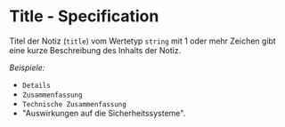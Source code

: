 # Title - Specification

Titel der Notiz (`title`) vom Wertetyp `string` mit 1 oder mehr Zeichen gibt eine kurze Beschreibung des Inhalts der Notiz.

*Beispiele:*

* `Details`
* `Zusammenfassung`
* `Technische Zusammenfassung`
* "Auswirkungen auf die Sicherheitssysteme".
